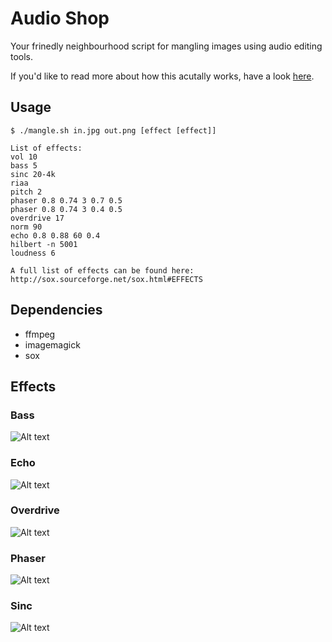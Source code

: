 # Audio Shop
Your frinedly neighbourhood script for mangling images using audio editing tools.

If you'd like to read more about how this acutally works, have a look [here](http://memcpy.io/audio-editing-images.html).

## Usage
    $ ./mangle.sh in.jpg out.png [effect [effect]]
    
    List of effects:
    vol 10
    bass 5
    sinc 20-4k
    riaa
    pitch 2
    phaser 0.8 0.74 3 0.7 0.5
    phaser 0.8 0.74 3 0.4 0.5
    overdrive 17
    norm 90
    echo 0.8 0.88 60 0.4
    hilbert -n 5001
    loudness 6
    
    A full list of effects can be found here: http://sox.sourceforge.net/sox.html#EFFECTS
    
## Dependencies
 * ffmpeg
 * imagemagick
 * sox

## Effects
### Bass
![Alt text](/../media/eiffel_tower_bass.jpg?raw=true "eiffel_tower bass")

### Echo
![Alt text](/../media/eiffel_tower_echo.jpg?raw=true "eiffel_tower echo")

### Overdrive
![Alt text](/../media/eiffel_tower_overdrive.jpg?raw=true "eiffel_tower overdrive")

### Phaser
![Alt text](/../media/eiffel_tower_phaser.jpg?raw=true "eiffel_tower phaser")

### Sinc
![Alt text](/../media/eiffel_tower_sinc.jpg?raw=true "eiffel_tower sinc")
